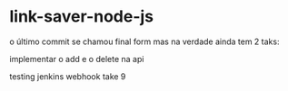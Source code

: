# link-saver-node-js

o último commit se chamou final form mas na verdade ainda tem 2 taks:

implementar o add e o delete na api

testing jenkins webhook take 9
